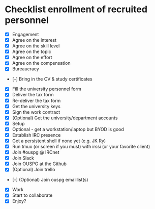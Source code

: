 # Checklist enrollment of recruited personnel

 * [x] Engagement
  * [x] Agree on the interest
  * [x] Agree on the skill level
  * [x] Agree on the topic
  * [x] Agree on the effort
  * [x] Agree on the compensation
 * [x] Bureaucracy
  * [-] Bring in the CV & study certificates
  * [x] Fill the university personnel form
  * [x] Deliver the tax form
  * [x] Re-deliver the tax form
  * [x] Get the university keys
  * [x] Sign the work contract
  * [x] (Optional) Get the university/department accounts
 * [x] Setup
  * [x] Optional - get a workstation/laptop but BYOD is good
  * [x] Establish IRC presence
   * [x] Get a persistent shell if none yet (e.g. JK Ry)
   * [x] Run tmux (or screen if you must) with irssi (or your favorite client)
   * [x] Join #ouspg @ IRCnet
  * [x] Join Slack
  * [x] Join OUSPG at the Github
  * [x] (Optional) Join trello
  * [-] (Optional) Join ouspg emaillist(s)
 * [x] Work
  * [x] Start to collaborate
  * [x] Enjoy?
